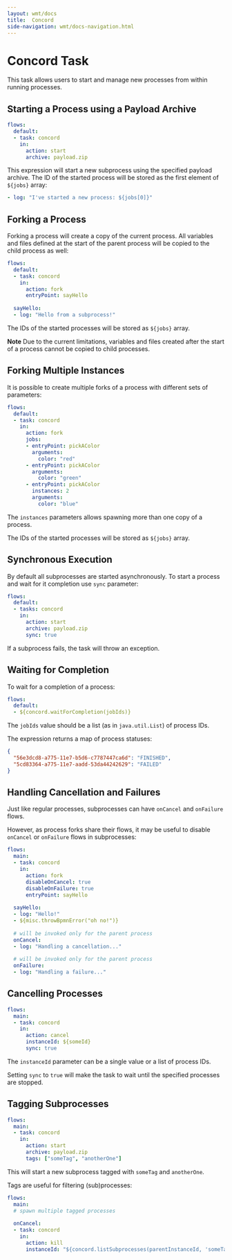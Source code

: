 ```yaml
---
layout: wmt/docs
title:  Concord
side-navigation: wmt/docs-navigation.html
---
```


# Concord Task

This task allows users to start and manage new processes from within
running processes.

## Starting a Process using a Payload Archive

```yaml
flows:
  default:
  - task: concord
    in:
      action: start
      archive: payload.zip
```

This expression will start a new subprocess using the specified
payload archive. The ID of the started process will be stored as
the first element of `${jobs}` array:

```yaml
- log: "I've started a new process: ${jobs[0]}"
```

## Forking a Process

Forking a process will create a copy of the current process. All
variables and files defined at the start of the parent process will
be copied to the child process as well:

```yaml
flows:
  default:
  - task: concord
    in:
      action: fork
      entryPoint: sayHello
        
  sayHello:
  - log: "Hello from a subprocess!"
```

The IDs of the started processes will be stored as `${jobs}` array.

**Note** Due to the current limitations, variables and files created
after the start of a process cannot be copied to child processes.

## Forking Multiple Instances

It is possible to create multiple forks of a process with different
sets of parameters:

```yaml
flows:
  default:
  - task: concord
    in:
      action: fork
      jobs:
      - entryPoint: pickAColor
        arguments:
          color: "red"
      - entryPoint: pickAColor
        arguments:
          color: "green"
      - entryPoint: pickAColor
        instances: 2
        arguments:
          color: "blue"
```

The `instances` parameters allows spawning more than one copy of a
process.

The IDs of the started processes will be stored as `${jobs}` array.

## Synchronous Execution

By default all subprocesses are started asynchronously. To start a
process and wait for it completion use `sync` parameter:

```yaml
flows:
  default:
  - tasks: concord
    in:
      action: start
      archive: payload.zip
      sync: true
```

If a subprocess fails, the task will throw an exception.

## Waiting for Completion

To wait for a completion of a process:
```yaml
flows:
  default:
  - ${concord.waitForCompletion(jobIds)}
```

The `jobIds` value should be a list (as in `java.util.List`) of
process IDs.

The expression returns a map of process statuses:
```json
{
  "56e3dcd8-a775-11e7-b5d6-c7787447ca6d": "FINISHED",
  "5cd83364-a775-11e7-aadd-53da44242629": "FAILED"
}
```

## Handling Cancellation and Failures

Just like regular processes, subprocesses can have `onCancel` and
`onFailure` flows.

However, as process forks share their flows, it may be useful to
disable `onCancel` or `onFailure` flows in subprocesses:

```yaml
flows:
  main:
  - task: concord
    in:
      action: fork
      disableOnCancel: true
      disableOnFailure: true
      entryPoint: sayHello
      
  sayHello:
  - log: "Hello!"
  - ${misc.throwBpmnError("oh no!")}
  
  # will be invoked only for the parent process
  onCancel:
  - log: "Handling a cancellation..."
  
  # will be invoked only for the parent process
  onFailure:
  - log: "Handling a failure..."
```

## Cancelling Processes

```yaml
flows:
  main:
  - task: concord
    in:
      action: cancel
      instanceId: ${someId}
      sync: true
```

The `instanceId` parameter can be a single value or a list of process
IDs.

Setting `sync` to `true` will make the task to wait until the
specified processes are stopped.

## Tagging Subprocesses

```yaml
flows:
  main:
  - task: concord
    in:
      action: start
      archive: payload.zip
      tags: ["someTag", "anotherOne"]
```

This will start a new subprocess tagged with `someTag` and `anotherOne`.

Tags are useful for filtering (sub)processes:
```yaml
flows:
  main:
  # spawn multiple tagged processes
  
  onCancel:
  - task: concord
    in:
      action: kill
      instanceId: "${concord.listSubprocesses(parentInstanceId, 'someTag')}"
```